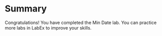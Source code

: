 # Summary

Congratulations! You have completed the Min Date lab. You can practice more labs in LabEx to improve your skills.

